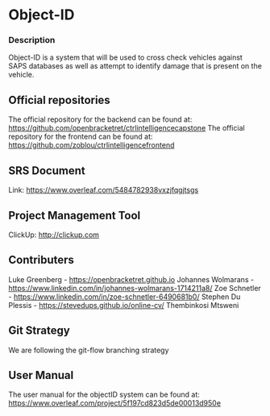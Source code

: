 # Object-ID

### Description
Object-ID is a system that will be used to cross check vehicles against SAPS databases as well as attempt to identify damage that is present on the vehicle.


## Official repositories
The official repository for the backend can be found at: https://github.com/openbracketret/ctrlintelligencecapstone
The official repository for the frontend can be found at: https://github.com/zoblou/ctrlintelligencefrontend

## SRS Document
Link: https://www.overleaf.com/5484782938vxzjfqgjtsgs

## Project Management Tool
ClickUp: http://clickup.com

## Contributers
Luke Greenberg - https://openbracketret.github.io
Johannes Wolmarans - https://www.linkedin.com/in/johannes-wolmarans-1714211a8/
Zoe Schnetler - https://www.linkedin.com/in/zoe-schnetler-6490681b0/
Stephen Du Plessis - https://stevedups.github.io/online-cv/
Thembinkosi Mtsweni 

## Git Strategy
We are following the git-flow branching strategy

## User Manual
The user manual for the objectID system can be found at: https://www.overleaf.com/project/5f197cd823d5de00013d950e

